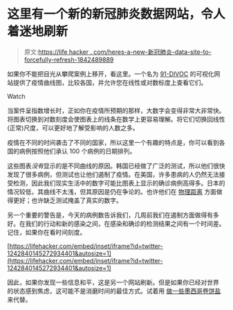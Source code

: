 # 这里有一个新的新冠肺炎数据网站，令人着迷地刷新

> 原文:[https://life hacker . com/heres-a-new-新冠肺炎-data-site-to-forcefully-refresh-1842489889](https://lifehacker.com/heres-a-new-covid-19-data-site-to-obsessively-refresh-1842489889)

如果你不能把目光从攀爬案例上移开，看这里。一个名为 [91-DIVOC](http://91-divoc.com/pages/covid-visualization/) 的可视化网站提供了疫情曲线图，比较各国，并允许您在线性或对数标度上查看它们。

Watch

当案件呈指数增长时，正如你在疫情所预期的那样，大数字会变得非常大非常快。将图表切换到对数刻度会使图表上的线条在数学上更容易理解。将它们切换回线性(正常)尺度，可以更好地了解受影响的人数之多。

疫情在不同的时间袭击了不同的国家，所以这里一个有趣的特点是，你可以看到各国的病例按照他们承认 100 个病例的日期排列。

这些图表*没有*显示的是不同曲线的原因。韩国已经做了广泛的测试，所以他们很快发现了很多病例，但测试也让他们遏制了疫情。在美国，许多患病的人仍然无法接受检测，因此我们现实生活中的数字可能比图表上显示的确诊病例高得多。日本的情况较低，其曲线不太浅，但其原因是仍在争论的。也许他们在 [物理距离](https://vitals.lifehacker.com/were-calling-it-physical-distancing-now-1842454451) 方面做得更好；也许缺乏测试掩盖了真实的数字。

另一个重要的警告是，今天的病例数告诉我们，几周前我们在遏制方面做得有多好。在我们的行动和新的感染之间，在感染和确诊的检测结果之间有一个时间差。记住，如果你在看时间刻度。

 [https://lifehacker.com/embed/inset/iframe?id=twitter-1242840145272934401&autosize=1](https://lifehacker.com/embed/inset/iframe?id=twitter-1242840145272934401&autosize=1) 

因此，如果你发现一些信息和平，这是另一个网站刷新。但是如果你已经对世界 的状态感到焦虑，这可能不是消磨时间的最佳方式。试着用 [做一些墨西哥卷饼盐](https://skillet.lifehacker.com/make-a-bunch-of-flavored-salts-what-the-hell-1842457195) 来代替。